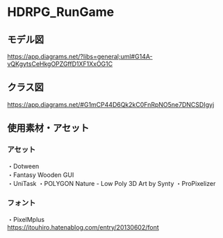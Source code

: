 # HDRPG_RunGame
## モデル図  
https://app.diagrams.net/?libs=general;uml#G14A-vQKgytsCeHkgOPZGffD1XF1XxOG1C  
## クラス図
https://app.diagrams.net/#G1mCP44D6Qk2kC0FnRpNO5ne7DNCSDIgyj

## 使用素材・アセット  
### アセット  
・Dotween  
・Fantasy Wooden GUI  
・UniTask
・POLYGON Nature - Low Poly 3D Art by Synty
・ProPixelizer
### フォント
・PixelMplus  
https://itouhiro.hatenablog.com/entry/20130602/font
